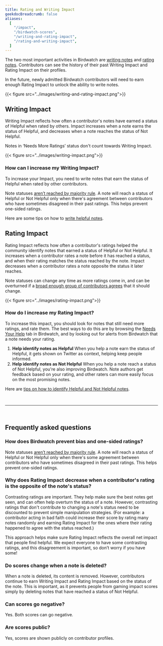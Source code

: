 ```yaml
---
title: Rating and Writing Impact
geekdocBreadcrumb: false
aliases:
  [
    "/impact",
    "/birdwatch-scores",
    "/writing-and-rating-impact",
    "/rating-and-writing-impact",
  ]
---
```


The two most important activities in Birdwatch are [writing notes](../writing-notes) and [rating notes](../rating-notes). Contributors can see the history of their past Writing Impact and Rating Impact on their profiles.

In the future, newly admitted Birdwatch contributors will need to earn enough Rating Impact to unlock the ability to write notes.

{{< figure src="../images/writing-and-rating-impact.png">}}

## Writing Impact

Writing Impact reflects how often a contributor's notes have earned a status of Helpful when rated by others. Impact increases when a note earns the status of Helpful, and decreases when a note reaches the status of Not Helpful.

Notes in ‘Needs More Ratings’ status don't count towards Writing Impact.

{{< figure src="../images/writing-impact.png">}}

### How can I increase my Writing Impact?

To increase your Impact, you need to write notes that earn the status of Helpful when rated by other contributors.

Note statuses [aren’t reached by majority rule](../diversity). A note will reach a status of Helpful or Not Helpful only when there's agreement between contributors who have sometimes disagreed in their past ratings. This helps prevent one-sided ratings.

Here are some tips on how to [write helpful notes](../examples).

## Rating Impact

Rating Impact reflects how often a contributor's ratings helped the community identify notes that earned a status of Helpful or Not Helpful. It increases when a contributor rates a note before it has reached a status, and when their rating matches the status reached by the note. Impact decreases when a contributor rates a note opposite the status it later reaches.

Note statuses can change any time as more ratings come in, and can be overturned if a [broad enough group of contributors agrees](../diversity) that it should change.

{{< figure src="../images/rating-impact.png">}}

### How do I increase my Rating Impact?

To increase this impact, you should look for notes that still need more ratings, and rate them. The best ways to do this are by browsing the [Needs Your Help](https://twitter.com/i/birdwatch/needs_your_help) tab in Birdwatch, and by looking out for alerts from Birdwatch that a note needs your rating.

1. <div><strong> Help identify notes as Helpful</strong>
   <label>When you help a note earn the status of Helpful, it gets shown on Twitter as context, helping keep people informed.</label></div>

2. <div><strong> Help identify notes as Not Helpful</strong>
   <label>When you help a note reach a status of Not Helpful, you're also improving Birdwatch. Note authors get feedback based on your rating, and other raters can more easily focus on the most promising notes.</label></div>

Here are [tips on how to identify Helpful and Not Helpful notes](../examples).

<br/>

---

<br/>

## Frequently asked questions

### How does Birdwatch prevent bias and one-sided ratings?

Note statuses [aren’t reached by majority rule](../diversity). A note will reach a status of Helpful or Not Helpful only when there's some agreement between contributors who have sometimes disagreed in their past ratings. This helps prevent one-sided ratings.

### Why does Rating Impact decrease when a contributor's rating is the opposite of the note's status?

Contrasting ratings are important. They help make sure the best notes get seen, and can often help overturn the status of a note. However, contrasting ratings that don't contribute to changing a note's status need to be discounted to prevent simple manipulation strategies. (For example: a contributor acting in bad faith could increase their score by rating many notes randomly and earning Rating Impact for the ones where their rating happened to agree with the status reached.)

This approach helps make sure Rating Impact reflects the overall net impact that people find helpful. We expect everyone to have some contrasting ratings, and this disagreement is important, so don’t worry if you have some!

### Do scores change when a note is deleted?

When a note is deleted, its content is removed. However, contributors continue to earn Writing Impact and Rating Impact based on the status of the note. This is important, as it prevents people from gaming impact scores simply by deleting notes that have reached a status of Not Helpful.

### Can scores go negative?

Yes. Both scores can go negative.

### Are scores public?

Yes, scores are shown publicly on contributor profiles.
